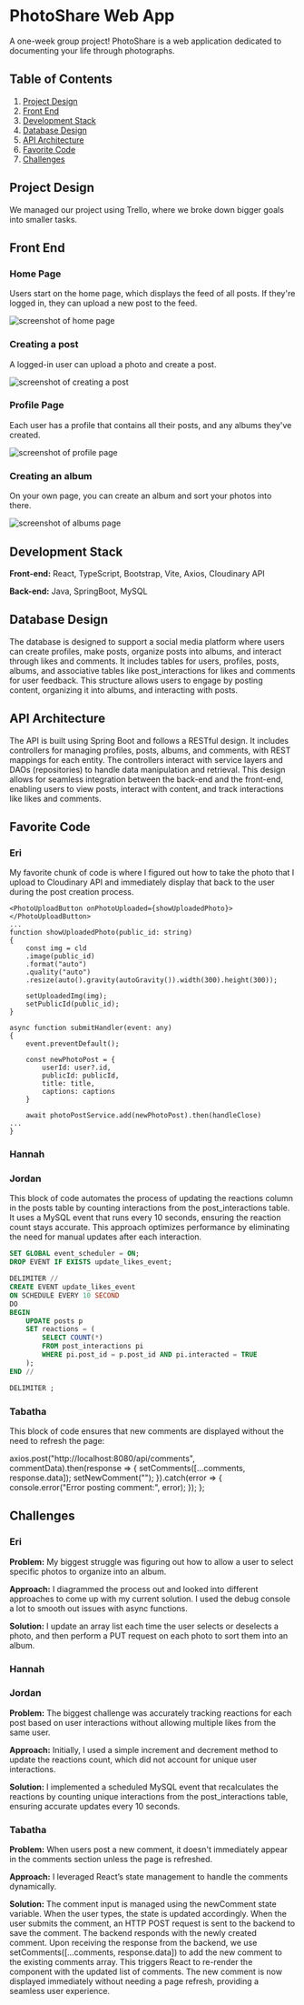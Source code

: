 # PhotoShare Web App
A one-week group project! PhotoShare is a web application dedicated to documenting your life through photographs.

## Table of Contents
1. [Project Design](#project-design)
2. [Front End](#front-end)
3. [Development Stack](#development-stack)
4. [Database Design](#database-design)
5. [API Architecture](#api-architecture)
6. [Favorite Code](#favorite-code)
7. [Challenges](#challenges)

## Project Design
We managed our project using Trello, where we broke down bigger goals into smaller tasks.

## Front End

### Home Page
Users start on the home page, which displays the feed of all posts. If they're logged in, they can upload a new post to the feed.

![screenshot of home page](./readme-img/home.png)

### Creating a post
A logged-in user can upload a photo and create a post.

![screenshot of creating a post](./readme-img/create-post.png)

### Profile Page
Each user has a profile that contains all their posts, and any albums they've created.

![screenshot of profile page](./readme-img/profile.png)

### Creating an album
On your own page, you can create an album and sort your photos into there.

![screenshot of albums page](./readme-img/album-edit.png)

## Development Stack
**Front-end:** React, TypeScript, Bootstrap, Vite, Axios, Cloudinary API

**Back-end:** Java, SpringBoot, MySQL

## Database Design
  The database is designed to support a social media platform where users can create profiles, make posts, organize posts into albums, and interact through likes and comments. It includes tables for users, profiles, posts, albums, and associative tables like post_interactions for likes and comments for user feedback. This structure allows users to engage by posting content, organizing it into albums, and interacting with posts.

## API Architecture
  The API is built using Spring Boot and follows a RESTful design. It includes controllers for managing profiles, posts, albums, and comments, with REST mappings for each entity. The controllers interact with service layers and DAOs (repositories) to handle data manipulation and retrieval. This design allows for seamless integration between the back-end and the front-end, enabling users to view posts, interact with content, and track interactions like likes and comments.

## Favorite Code
### Eri
My favorite chunk of code is where I figured out how to take the photo that I upload to Cloudinary API and immediately display that back to the user during the post creation process.

```tsx
<PhotoUploadButton onPhotoUploaded={showUploadedPhoto}></PhotoUploadButton>
...
function showUploadedPhoto(public_id: string)
{
    const img = cld
    .image(public_id)
    .format("auto")
    .quality("auto")
    .resize(auto().gravity(autoGravity()).width(300).height(300));

    setUploadedImg(img);
    setPublicId(public_id);
}

async function submitHandler(event: any)
{
    event.preventDefault();

    const newPhotoPost = {
        userId: user?.id,
        publicId: publicId,
        title: title,
        captions: captions
    }

    await photoPostService.add(newPhotoPost).then(handleClose)
...
}
```

### Hannah
### Jordan
This block of code automates the process of updating the reactions column in the posts table by counting interactions from the post_interactions table. It uses a MySQL event that runs every 10 seconds, ensuring the reaction count stays accurate. This approach optimizes performance by eliminating the need for manual updates after each interaction.
```sql
SET GLOBAL event_scheduler = ON;
DROP EVENT IF EXISTS update_likes_event;

DELIMITER //
CREATE EVENT update_likes_event
ON SCHEDULE EVERY 10 SECOND
DO
BEGIN
	UPDATE posts p
	SET reactions = (
		SELECT COUNT(*)
		FROM post_interactions pi
		WHERE pi.post_id = p.post_id AND pi.interacted = TRUE
	);
END //

DELIMITER ;
```

### Tabatha
This block of code ensures that new comments are displayed without the need to refresh the page:

axios.post("http://localhost:8080/api/comments", commentData).then(response => {
      setComments([...comments, response.data]);
      setNewComment("");
    }).catch(error => {
      console.error("Error posting comment:", error);
    });
  };

## Challenges
### Eri
**Problem:** My biggest struggle was figuring out how to allow a user to select specific photos to organize into an album. 

**Approach:** I diagrammed the process out and looked into different approaches to come up with my current solution. I used the debug console a lot to smooth out issues with async functions.

**Solution:** I update an array list each time the user selects or deselects a photo, and then perform a PUT request on each photo to sort them into an album. 

### Hannah

### Jordan
**Problem:** The biggest challenge was accurately tracking reactions for each post based on user interactions without allowing multiple likes from the same user.

**Approach:** Initially, I used a simple increment and decrement method to update the reactions count, which did not account for unique user interactions.

**Solution:** I implemented a scheduled MySQL event that recalculates the reactions by counting unique interactions from the post_interactions table, ensuring accurate updates every 10 seconds.

### Tabatha
**Problem:** When users post a new comment, it doesn't immediately appear in the comments section unless the page is refreshed.

**Approach:** I leveraged React’s state management to handle the comments dynamically. 

**Solution:** The comment input is managed using the newComment state variable. When the user types, the state is updated accordingly. When the user submits the comment, an HTTP POST request is sent to the backend to save the comment. The backend responds with the newly created comment. Upon receiving the response from the backend, we use setComments([...comments, response.data]) to add the new comment to the existing comments array. This triggers React to re-render the component with the updated list of comments. The new comment is now displayed immediately without needing a page refresh, providing a seamless user experience.